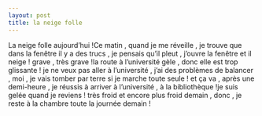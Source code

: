 ```yaml
---
layout: post
title: la neige folle
---
```


La neige folle aujourd’hui !Ce matin , quand je me réveille , je trouve que dans la fenêtre il y a des trucs , je pensais qu’il pleut , j’ouvre la fenêtre et il neige ! grave , très grave !la route à l’université gèle , donc elle est trop glissante ! je ne veux pas aller à l’université , j’ai des problèmes de balancer , moi , je vais tomber par terre si je marche toute seule ! et ça va , après une demi-heure , je réussis à arriver à l’université , à la bibliothèque !je suis gelée quand je reviens ! très froid et encore plus froid demain , donc , je reste à la chambre toute la journée demain !
